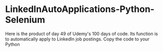 # LinkedInAutoApplications-Python-Selenium
Here is the product of day 49 of Udemy's 100 days of code. Its function is to automatically apply to LinkedIn job postings.
Copy the code to your Python 
